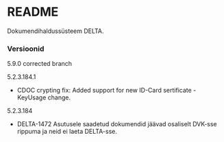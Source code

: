 # README #

Dokumendihaldussüsteem DELTA.



### Versioonid ###
5.9.0
corrected branch

5.2.3.184.1

* CDOC crypting fix: Added support for new ID-Card sertificate - KeyUsage change.

5.2.3.184
* DELTA-1472 Asutusele saadetud dokumendid jäävad osaliselt DVK-sse rippuma ja neid ei laeta DELTA-sse.
